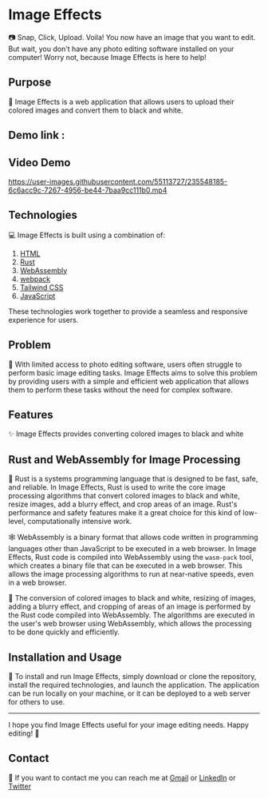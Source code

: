 Image Effects
=============

📷 Snap, Click, Upload. Voila! You now have an image that you want to edit. But wait, you don't have any photo editing
software installed on your computer! Worry not, because Image Effects is here to help!

Purpose
-------

🎯 Image Effects is a web application that allows users to upload their colored images and convert them to black and
white.

Demo link : 
----

Video Demo
----------
https://user-images.githubusercontent.com/55113727/235548185-6c6acc9c-7267-4956-be44-7baa9cc111b0.mp4


Technologies
------------

💻 Image Effects is built using a combination of:

1. [HTML](https://developer.mozilla.org/en-US/docs/Web/HTML)
2. [Rust](https://www.rust-lang.org/)
3. [WebAssembly](https://webassembly.org/)
4. [webpack](https://webpack.js.org/)
5. [Tailwind CSS](https://tailwindcss.com/)
6. [JavaScript](https://developer.mozilla.org/en-US/docs/Web/JavaScript)

These technologies work together to provide a seamless and responsive experience for users.

Problem
-------

🤔 With limited access to photo editing software, users often struggle to perform basic image editing tasks. Image
Effects aims to solve this problem by providing users with a simple and efficient web application that allows them to
perform these tasks without the need for complex software.

Features
--------

✨ Image Effects provides converting colored images to black and white

Rust and WebAssembly for Image Processing
-----------------------------------------

🦀 Rust is a systems programming language that is designed to be fast, safe, and reliable. In Image Effects, Rust is used
to write the core image processing algorithms that convert colored images to black and white, resize images, add a
blurry effect, and crop areas of an image. Rust's performance and safety features make it a great choice for this kind
of low-level, computationally intensive work.

🕸️ WebAssembly is a binary format that allows code written in programming languages other than JavaScript to be executed
in a web browser. In Image Effects, Rust code is compiled into WebAssembly using the `wasm-pack` tool, which creates a
binary file that can be executed in a web browser. This allows the image processing algorithms to run at near-native
speeds, even in a web browser.

🎨 The conversion of colored images to black and white, resizing of images, adding a blurry effect, and cropping of areas
of an image is performed by the Rust code compiled into WebAssembly. The algorithms are executed in the user's web
browser using WebAssembly, which allows the processing to be done quickly and efficiently.



Installation and Usage
----------------------

🚀 To install and run Image Effects, simply download or clone the repository, install the required technologies, and
launch the application. The application can be run locally on your machine, or it can be deployed to a web server for
others to use.


* * * * *

I hope you find Image Effects useful for your image editing needs. Happy editing! 🎉

Contact
-------

📧 If you want to contact me you can reach me at <a href="mailto:devmuzaky@gmail.com">Gmail</a>
or <a href="https://www.linkedin.com/in/devmuzaky/">LinkedIn</a>
or <a href="https://twitter.com/devmuzaky">Twitter</a>
